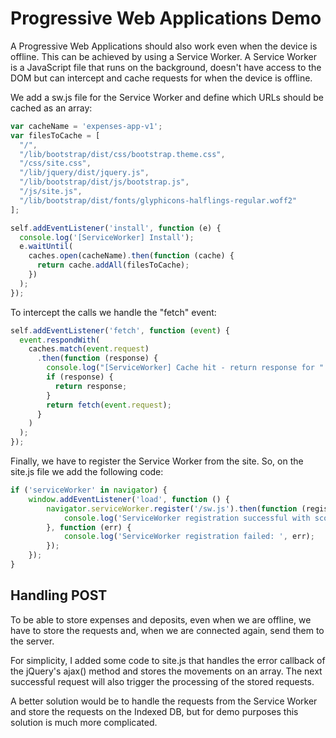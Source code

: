 # Progressive Web Applications Demo
A Progressive Web Applications should also work even when the device is offline. This can be achieved by using a Service Worker. A Service Worker is a JavaScript file that runs on the background, doesn't have access to the DOM but can intercept and cache requests for when the device is offline.

We add a sw.js file for the Service Worker and define which URLs should be cached as an array:
```javascript
var cacheName = 'expenses-app-v1';
var filesToCache = [
  "/",
  "/lib/bootstrap/dist/css/bootstrap.theme.css",
  "/css/site.css",
  "/lib/jquery/dist/jquery.js",
  "/lib/bootstrap/dist/js/bootstrap.js",
  "/js/site.js",
  "/lib/bootstrap/dist/fonts/glyphicons-halflings-regular.woff2"
];

self.addEventListener('install', function (e) {
  console.log('[ServiceWorker] Install');
  e.waitUntil(
    caches.open(cacheName).then(function (cache) {
      return cache.addAll(filesToCache);
    })
  );
});
```

To intercept the calls we handle the "fetch" event:
```javascript
self.addEventListener('fetch', function (event) {
  event.respondWith(
    caches.match(event.request)
      .then(function (response) {
        console.log("[ServiceWorker] Cache hit - return response for " + event.request.url);
        if (response) {
          return response;
        }
        return fetch(event.request);
      }
    )
  );
});
```

Finally, we have to register the Service Worker from the site. So, on the site.js file we add the following code:
```javascript
if ('serviceWorker' in navigator) {
    window.addEventListener('load', function () {
        navigator.serviceWorker.register('/sw.js').then(function (registration) {
            console.log('ServiceWorker registration successful with scope: ', registration.scope);
        }, function (err) {
            console.log('ServiceWorker registration failed: ', err);
        });
    });
}
```

## Handling POST
To be able to store expenses and deposits, even when we are offline, we have to store the requests and, when we are connected again, send them to the server.

For simplicity, I added some code to site.js that handles the error callback of the jQuery's ajax() method and stores the movements on an array. The next successful request will also trigger the processing of the stored requests.

A better solution would be to handle the requests from the Service Worker and store the requests on the Indexed DB, but for demo purposes this solution is much more complicated.
